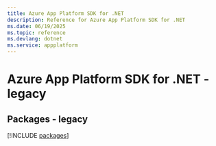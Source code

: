 ```yaml
---
title: Azure App Platform SDK for .NET
description: Reference for Azure App Platform SDK for .NET
ms.date: 06/19/2025
ms.topic: reference
ms.devlang: dotnet
ms.service: appplatform
---
```

# Azure App Platform SDK for .NET - legacy
## Packages - legacy
[!INCLUDE [packages](app-platform-index.md)]